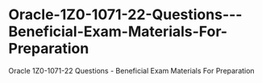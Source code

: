 # Oracle-1Z0-1071-22-Questions---Beneficial-Exam-Materials-For-Preparation
Oracle 1Z0-1071-22 Questions - Beneficial Exam Materials For Preparation
